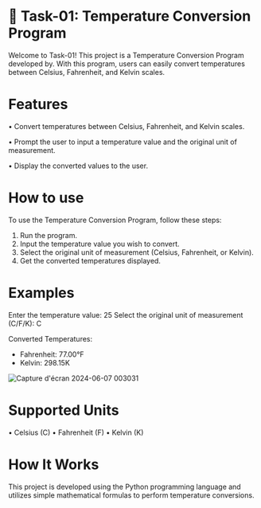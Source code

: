 # 📝 Task-01: Temperature Conversion Program

Welcome to Task-01! This project is a Temperature Conversion Program developed by. With this program, users can easily convert temperatures between Celsius, Fahrenheit, and Kelvin scales.

# Features 

•	Convert temperatures between Celsius, Fahrenheit, and Kelvin scales.

•	Prompt the user to input a temperature value and the original unit of measurement.

•	Display the converted values to the user.

# How to use 

To use the Temperature Conversion Program, follow these steps:
1.	Run the program.
2.	Input the temperature value you wish to convert.
3.	Select the original unit of measurement (Celsius, Fahrenheit, or Kelvin).
4.	Get the converted temperatures displayed.

# Examples 

Enter the temperature value: 25
Select the original unit of measurement (C/F/K): C

Converted Temperatures:
- Fahrenheit: 77.00°F
- Kelvin: 298.15K

![Capture d'écran 2024-06-07 003031](https://github.com/ChaimaBenAchiba/convert_temperature/assets/168870781/c4d47b25-5fe9-4304-aa9d-5622aa71613e)
  
# Supported Units

•	Celsius (C)
•	Fahrenheit (F)
•	Kelvin (K)

# How It Works

This project is developed using the Python programming language and utilizes simple mathematical formulas to perform temperature conversions.


